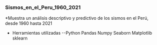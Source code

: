 ### Sismos_en_el_Peru_1960_2021
*Muestra un análisis descriptivo y predictivo de los sismos en el Perú, desde 1960 hasta 2021
- Herramientas utilizadas
--Python
  Pandas
  Numpy
  Seaborn
  Matplotlib
  sklearn
